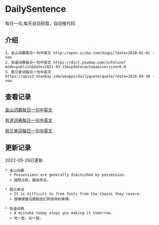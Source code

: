 # DailySentence

每日一句,每天自动获取，自动推代码

## 介绍

```
1、金山词霸每日一句中英文 http://open.iciba.com/dsapi/?date=2018-01-01 - now
2、有道词典每日一句中英文 https://dict.youdao.com/infoline?mode=publish&date=2021-03-15&update=auto&apiversion=6.0
3、扇贝单词每日一句中英文 https://apiv3.shanbay.com/weapps/dailyquote/quote/?date=2016-09-30 - now
```

## 查看记录

[金山词霸每日一句中英文](./data/iciba/)

[有道词典每日一句中英文](./data/youdao/)

[扇贝单词每日一句中英文](./data/shanbay/)

## 更新记录
2022-05-29已更新 
```
* 金山词霸
  > Possessions are generally diminished by possession.
  > 越想占有，越会失去。

* 扇贝单词
  > It is difficult to free fools from the chains they revere.
  > 很难使傻瓜摆脱他们所崇尚的束缚。

* 有道词典
  > A mistake today stops you making it tomorrow.
  > 吃一堑，长一智。

```
